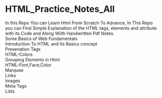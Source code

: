 # HTML_Practice_Notes_All
In this Repo You can Learn Html From Scratch To Advance, In This Repo you can Find Simple Explanation of the HTML tags, elements and attribute with its Code and Along Wiith Handwritten Pdf Notes.<br>
Some Basics of Web Fundamentals <br>
Introduction To HTML and Its Basics concept<br>
Presenation Tags <br>
HTML-Colors <br>
Grouping Elements in Html<br>
HTML-Font,Face,Color<br>
Marquee<br>
Links<br>
Images<br>
Meta Tags<br>
Lists<br>

